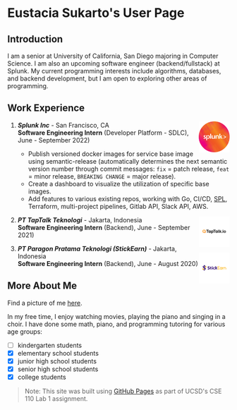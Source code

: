 # Eustacia Sukarto's User Page 

## Introduction

I am a senior at University of California, San Diego majoring in Computer Science. I am also an upcoming software engineer (backend/fullstack) at Splunk. My current programming interests include algorithms, databases, and backend development, but I am open to exploring other areas of programming.

## Work Experience

1. ***Splunk Inc*** - San Francisco, CA <img src="images/splunk.svg"  width="70" height="70" align="right"> <br/>
   **Software Engineering Intern** (Developer Platform - SDLC), June - September 2022)
   - Publish versioned docker images for service base image using semantic-release (automatically determines the next semantic version number through commit messages: `fix` = patch release, `feat` = minor release, `BREAKING CHANGE` = major release).
   - Create a dashboard to visualize the utilization of specific base images.
   - Add features to various existing repos, working with Go, CI/CD, [SPL](https://docs.splunk.com/Splexicon:SPL), Terraform, multi-project pipelines, Gitlab API, Slack API, AWS.

2. ***PT TapTalk Teknologi*** - Jakarta, Indonesia <img src="images/taptalk.png"  width="70" height="70" align="right"> <br/>
   **Software Engineering Intern** (Backend), June - September 2021)

3. ***PT Paragon Pratama Teknologi (StickEarn)*** - Jakarta, Indonesia <img src="images/stickearn.png"  width="70" height="70" align="right"> <br/>
   **Software Engineering Intern** (Backend), June - August 2020)

## More About Me

Find a picture of me [here](images/myPhoto.jpeg).

In my free time, I enjoy watching movies, playing the piano and singing in a choir. I have done some math, piano, and programming tutoring for various age groups:
- [ ] kindergarten students
- [x] elementary school students
- [x] junior high school students
- [x] senior high school students
- [x] college students

> Note: This site was built using [GitHub Pages](https://pages.github.com/) as part of UCSD's CSE 110 Lab 1 assignment.